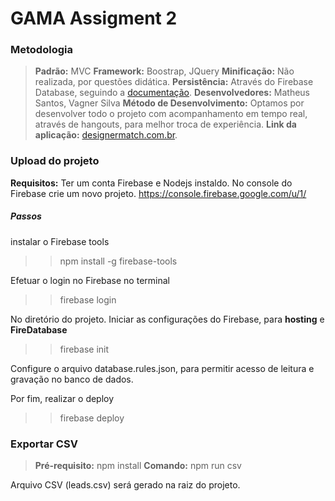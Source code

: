 # GAMA Assigment 2

### Metodologia 
> **Padrão:** MVC
> **Framework:** Boostrap, JQuery
> **Minificação:** Não realizada, por questões didática.
> **Persistência:** Através do Firebase Database, seguindo a [documentação](https://firebase.google.com/docs/database/web/read-and-write?hl=pt-br).
> **Desenvolvedores:** Matheus Santos, Vagner Silva
>  **Método de Desenvolvimento:**  Optamos por desenvolver todo o projeto com  acompanhamento em tempo real, através de hangouts, para melhor troca de experiência.
>  **Link da aplicação:** [designermatch.com.br](https://designermatch.com.br/).
> 
### Upload do projeto

**Requisitos:**   Ter um conta Firebase e Nodejs instaldo.
No console do Firebase crie um novo projeto. https://console.firebase.google.com/u/1/


##### Passos

instalar o Firebase tools
>> npm install -g firebase-tools

Efetuar o login no Firebase no terminal
>> firebase login

No diretório do projeto. Iniciar as configurações do Firebase, para **hosting** e **FireDatabase**
>>  firebase init

Configure o arquivo database.rules.json, para permitir acesso de leitura e gravação no banco de dados.

Por fim, realizar o deploy
>> firebase deploy


### Exportar CSV
> **Pré-requisito:** npm install
> **Comando:** npm run csv
>
Arquivo CSV (leads.csv) será gerado na raiz do projeto.